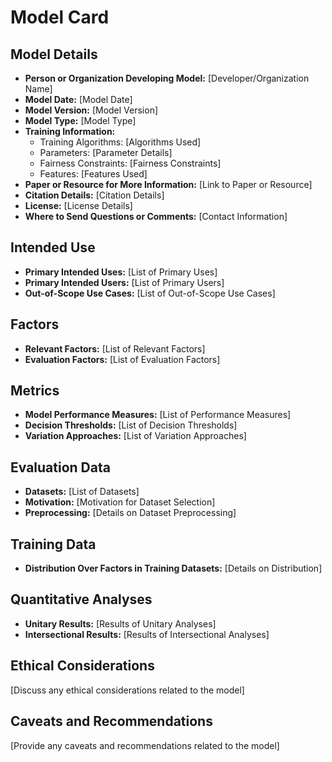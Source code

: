 # Model Card

## Model Details

- **Person or Organization Developing Model:** [Developer/Organization Name]
- **Model Date:** [Model Date]
- **Model Version:** [Model Version]
- **Model Type:** [Model Type]
- **Training Information:**
  - Training Algorithms: [Algorithms Used]
  - Parameters: [Parameter Details]
  - Fairness Constraints: [Fairness Constraints]
  - Features: [Features Used]
- **Paper or Resource for More Information:** [Link to Paper or Resource]
- **Citation Details:** [Citation Details]
- **License:** [License Details]
- **Where to Send Questions or Comments:** [Contact Information]

## Intended Use

- **Primary Intended Uses:** [List of Primary Uses]
- **Primary Intended Users:** [List of Primary Users]
- **Out-of-Scope Use Cases:** [List of Out-of-Scope Use Cases]

## Factors

- **Relevant Factors:** [List of Relevant Factors]
- **Evaluation Factors:** [List of Evaluation Factors]

## Metrics

- **Model Performance Measures:** [List of Performance Measures]
- **Decision Thresholds:** [List of Decision Thresholds]
- **Variation Approaches:** [List of Variation Approaches]

## Evaluation Data

- **Datasets:** [List of Datasets]
- **Motivation:** [Motivation for Dataset Selection]
- **Preprocessing:** [Details on Dataset Preprocessing]

## Training Data

- **Distribution Over Factors in Training Datasets:** [Details on Distribution]

## Quantitative Analyses

- **Unitary Results:** [Results of Unitary Analyses]
- **Intersectional Results:** [Results of Intersectional Analyses]

## Ethical Considerations

[Discuss any ethical considerations related to the model]

## Caveats and Recommendations

[Provide any caveats and recommendations related to the model]
